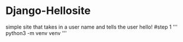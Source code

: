 # Django-Hellosite
 simple site that takes in a user name and tells the user hello!
 #step 1
 '''
 python3 -m venv venv
 '''
